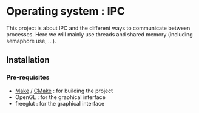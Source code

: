 # Operating system : IPC

This project is about IPC and the different ways to communicate between processes. Here we will mainly use 
threads and shared memory (including semaphore use, ...).

## Installation

### Pre-requisites

- [Make]("") / [CMake](https://cmake.org/download/) : for building the project
- OpenGL : for the graphical interface
- freeglut : for the graphical interface